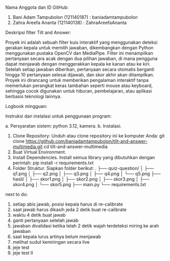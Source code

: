 Nama Anggota dan ID GitHub:
1. Bani Adam Tampubolon (121140187) : baniadamtampubolon
2. Zahra Areefa Ananta (121140138) : ZahraAreefaAnanta

Deskripsi filter Tilt and Answer:

Proyek ini adalah sebuah filter kuis interaktif yang menggunakan deteksi gerakan kepala untuk memilih jawaban, dikembangkan dengan Python menggunakan pustaka OpenCV dan MediaPipe. Filter ini menampilkan pertanyaan secara acak dengan dua pilihan jawaban, di mana pengguna dapat menjawab dengan menggerakkan kepala ke kanan atau ke kiri. Setelah setiap jawaban diberikan, pertanyaan secara otomatis berganti hingga 10 pertanyaan selesai dijawab, dan skor akhir akan ditampilkan. Proyek ini dirancang untuk memberikan pengalaman interaktif tanpa memerlukan perangkat keras tambahan seperti mouse atau keyboard, sehingga cocok digunakan untuk hiburan, pembelajaran, atau aplikasi berbasis teknologi lainnya.


Logbook mingguan:

Instruksi dan instalasi untuk penggunaan program:

a. Persyaratan sistem: python 3.12, kamera.
b. Instalasi.
1. Clone Repository:
   Unduh atau clone repository ini ke komputer Anda:
   git clone https://github.com/baniadamtampubolon/tilt-and-answer-multimedia.git
   cd tilt-and-answer-multimedia
2. Buat Virtual Environment.
3. Install Dependencies.
   Install semua library yang dibutuhkan dengan perintah:
   pip install -r requirements.txt
4. Folder Struktur.
   Siapkan folder berikut:
   .
   ├── quiz-question/
   │   ├── q1.png
   │   ├── q2.png
   │   ├── q3.png
   │   ├── q4.png
   │   └── q5.png
   ├── hasil/
   │   ├── skor1.png
   │   ├── skor2.png
   │   ├── skor3.png
   │   ├── skor4.png
   │   └── skor5.png
   ├── main.py
   └── requirements.txt




next to do:
1. setiap abis jawab, posisi kepala harus di re-calibrate
2. saat jawab harus dikasih jeda 2 detik buat re-calibrate
3. waktu 4 detik buat jawab
4. ganti pertanyaan setelah jawab
5. jawaban divalidasi ketika telah 2 detik wajah terdeteksi miring ke arah jawaban
6. saat kepala lurus artinya belum menjawab
7. melihat sudut kemiringan secara live
8. jeje test
9. jeje test II




